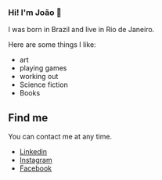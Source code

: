 ### Hi! I'm João 👋



I was born in Brazil and live in Rio de Janeiro.

Here are some things I like:

- art 
- playing games 
- working out 
- Science fiction
- Books

## Find me

You can contact me at any time.

- [Linkedin](https://www.linkedin.com/in/jo%C3%A3ovicdias/) 
- [Instagram](https://www.instagram.com/joovct/?hl=pt-br)
- [Facebook](https://www.facebook.com/joao.diasdacosta.7/) 



